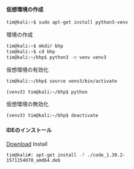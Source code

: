 #### 仮想環境の作成
```bash
tim@kali:~$ sudo apt-get install python3-venv
```
環境の作成
```bash
tim@kali:~$ mkdir bhp
tim@kali:~$ cd bhp
tim@kali:~/bhp$ python3 -m venv venv3
```
仮想環境の有効化
```bash
tim@kali:~/bhp$ source venv3/bin/activate
```
```bash
(venv3) tim@kali:~/bhp$ python
```
仮想環境の無効化
```bash
(venv3) tim@kali:~/bhp$ deactivate
```

#### IDEのインストール
[Download](https://code.visualstudio.com/download/)
Install
```bash
tim@kali#: apt-get install -f ./code_1.39.2-
1571154070_amd64.deb
```
